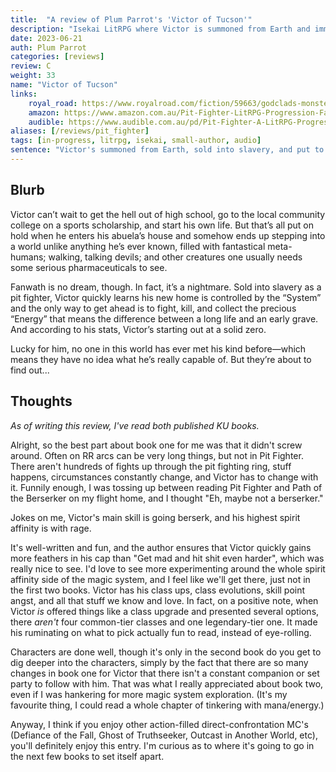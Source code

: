 ```yaml
---
title:  "A review of Plum Parrot's 'Victor of Tucson'"
description: "Isekai LitRPG where Victor is summoned from Earth and immediately sold to a fighting ring."
date: 2023-06-21
auth: Plum Parrot
categories: [reviews]
review: C
weight: 33
name: "Victor of Tucson"
links:
    royal_road: https://www.royalroad.com/fiction/59663/godclads-monster-mceldritchcyberpunkprogression
    amazon: https://www.amazon.com.au/Pit-Fighter-LitRPG-Progression-Fantasy-ebook/dp/B0BPK8XW43
    audible: https://www.audible.com.au/pd/Pit-Fighter-A-LitRPG-Progression-Fantasy-Audiobook/B0BPJLR7X3
aliases: [/reviews/pit_fighter]
tags: [in-progress, litrpg, isekai, small-author, audio]
sentence: "Victor's summoned from Earth, sold into slavery, and put to work in the ring. Bad luck."
---
```





## Blurb

Victor can’t wait to get the hell out of high school, go to the local community college on a sports scholarship, and start his own life. But that’s all put on hold when he enters his abuela’s house and somehow ends up stepping into a world unlike anything he’s ever known, filled with fantastical meta-humans; walking, talking devils; and other creatures one usually needs some serious pharmaceuticals to see.

Fanwath is no dream, though. In fact, it’s a nightmare. Sold into slavery as a pit fighter, Victor quickly learns his new home is controlled by the “System” and the only way to get ahead is to fight, kill, and collect the precious “Energy” that means the difference between a long life and an early grave. And according to his stats, Victor’s starting out at a solid zero.

Lucky for him, no one in this world has ever met his kind before—which means they have no idea what he’s really capable of. But they’re about to find out...

## Thoughts

*As of writing this review, I've read both published KU books.*

Alright, so the best part about book one for me was that it didn't screw around. Often on RR arcs can be very long things, but not in Pit Fighter. There aren't hundreds of fights up through the pit fighting ring, stuff happens, circumstances constantly change, and Victor has to change with it. Funnily enough, I was tossing up between reading Pit Fighter and Path of the Berserker on my flight home, and I thought "Eh, maybe not a berserker."

Jokes on me, Victor's main skill is going berserk, and his highest spirit affinity is with rage.

It's well-written and fun, and the author ensures that Victor quickly gains more feathers in his cap than "Get mad and hit shit even harder", which was really nice to see. I'd love to see more experimenting around the whole spirit affinity side of the magic system, and I feel like we'll get there, just not in the first two books. Victor has his class ups, class evolutions, skill point angst, and all that stuff we know and love. In fact, on a positive note, when Victor *is* offered things like a class upgrade and presented several options, there *aren't* four common-tier classes and one legendary-tier one. It made his ruminating on what to pick actually fun to read, instead of eye-rolling.

Characters are done well, though it's only in the second book do you get to dig deeper into the characters, simply by the fact that there are so many changes in book one for Victor that there isn't a constant companion or set party to follow with him. That was what I really appreciated about book two, even if I was hankering for more magic system exploration. (It's my favourite thing, I could read a whole chapter of tinkering with mana/energy.)

Anyway, I think if you enjoy other action-filled direct-confrontation MC's (Defiance of the Fall, Ghost of Truthseeker, Outcast in Another World, etc), you'll definitely enjoy this entry. I'm curious as to where it's going to go in the next few books to set itself apart.
